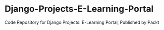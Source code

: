 # Django-Projects-E-Learning-Portal
Code Repository for Django Projects: E-Learning Portal, Published by Packt
